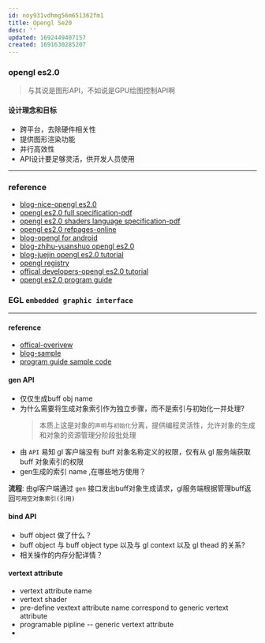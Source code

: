 ```yaml
---
id: noy931vdhmg56m651362fm1
title: Opengl Se20
desc: ''
updated: 1692449407157
created: 1691630285207
---
```


### opengl es2.0
> 与其说是图形API，不如说是GPU绘图控制API啊
#### 设计理念和目标
- 跨平台，去除硬件相关性
- 提供图形渲染功能
- 并行高效性
- API设计要足够灵活，供开发人员使用
------------------

### reference
- [blog-nice-opengl es2.0](http://geekfaner.com/shineengine/blog2_OpenGLESv2_1.html)
- [opengl es2.0 full specification-pdf](https://registry.khronos.org/OpenGL/specs/es/2.0/es_full_spec_2.0.pdf)
- [opengl es2.0 shaders language specification-pdf](https://registry.khronos.org/OpenGL/specs/es/2.0/GLSL_ES_Specification_1.00.pdf)
- [opengl es2.0 refpages-online](https://registry.khronos.org/OpenGL-Refpages/es2.0/)
- [blog-opengl for android](http://lanixzcj.github.io/opengl-es2.0-for-android/)
- [blog-zhihu-yuanshuo opengl es2.0](https://zhuanlan.zhihu.com/p/560012304)
- [blog-juejin opengl es2.0 tutorial](https://juejin.cn/post/7206882855200145465)
- [opengl registry](https://registry.khronos.org/OpenGL/index_es.php)
- [offical developers-opengl es2.0 tutorial](https://tool.oschina.net/uploads/apidocs/android/resources/tutorials/opengl/opengl-es20.html)
- [opengl es2.0 program guide](https://www.opengles-book.com/es2/errata.html)


### EGL `embedded graphic interface`
-------
#### reference
- [offical-overivew](https://www.khronos.org/egl)
- [blog-sample](https://github.com/SaschaWillems/openglcpp/tree/master)
- [program guide sample code](https://github.com/danginsburg/opengles-book-samples/tree/master)




#### gen API
- 仅仅生成buff obj name
- 为什么需要将生成对象索引作为独立步骤，而不是索引与初始化一并处理?
  > 本质上这是对象的`声明`与`初始化`分离，提供编程灵活性，允许对象的生成和对象的资源管理分阶段批处理
- 由 `API` 易知 gl 客户端没有 buff 对象名称定义的权限，仅有从 gl 服务端获取 buff 对象索引的权限
- gen生成的索引 name ,在哪些地方使用？

**流程**:
由gl客户端通过 `gen` 接口发出buff对象生成请求，gl服务端根据管理buff返回`可用空对象索引(引用)`

#### bind API
- buff object 做了什么？
- buff object 与 buff object type 以及与 gl context 以及 gl thead 的关系?
- 相关操作的内存分配详情？

#### vertext attribute
- vertext attribute name
- vertext shader
- pre-define vextext attribute name correspond to generic vertext attribute
- programable pipline -- generic vertext attribute
- 